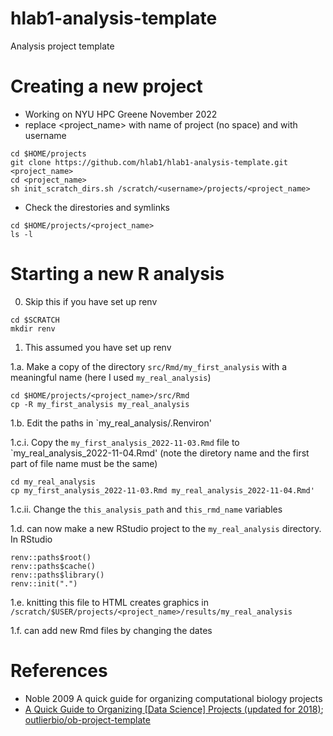# hlab1-analysis-template
Analysis project template

# Creating a new project
- Working on NYU HPC Greene November 2022
- replace <project_name> with name of project (no space) and <username> with username
```
cd $HOME/projects
git clone https://github.com/hlab1/hlab1-analysis-template.git <project_name>
cd <project_name>
sh init_scratch_dirs.sh /scratch/<username>/projects/<project_name>
```
- Check the direstories and symlinks
```
cd $HOME/projects/<project_name>
ls -l 
```

# Starting a new R analysis 
0. Skip this if you have set up renv
```
cd $SCRATCH
mkdir renv
```
1. This assumed you have set up renv 

  1.a. Make a copy of the directory `src/Rmd/my_first_analysis` with a meaningful name (here I used `my_real_analysis`)
```
cd $HOME/projects/<project_name>/src/Rmd
cp -R my_first_analysis my_real_analysis
```
  1.b. Edit the paths in `my_real_analysis/.Renviron'

  1.c.i. Copy the `my_first_analysis_2022-11-03.Rmd` file to `my_real_analysis_2022-11-04.Rmd' (note the diretory name and the first part of file name must be the same)
```
cd my_real_analysis
cp my_first_analysis_2022-11-03.Rmd my_real_analysis_2022-11-04.Rmd'
```
  1.c.ii. Change the `this_analysis_path` and `this_rmd_name` variables
  
  1.d. can now make a new RStudio project to the `my_real_analysis` directory. In RStudio
```
renv::paths$root()
renv::paths$cache()
renv::paths$library()
renv::init(".")
```

  1.e. knitting this file to HTML creates graphics in `/scratch/$USER/projects/<project_name>/results/my_real_analysis`

  1.f. can add new Rmd files by changing the dates


# References
- Noble 2009 A quick guide for organizing computational biology projects
- [A Quick Guide to Organizing [Data Science] Projects (updated for 2018)](https://medium.com/outlier-bio-blog/a-quick-guide-to-organizing-data-science-projects-updated-for-2016-4cbb1e6dac71); [outlierbio/ob-project-template](https://github.com/outlierbio/ob-project-template)

